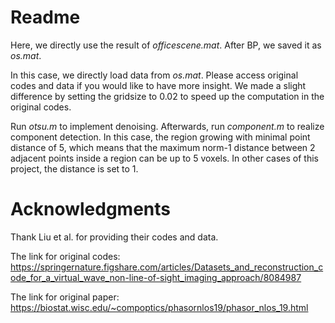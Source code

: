 # Readme

Here, we directly use the result of *officescene.mat*. After BP, we saved it as *os.mat*.

In this case, we directly load data from *os.mat*. Please access original codes and data if you would like to have more insight. We made a slight difference by setting the gridsize to 0.02 to speed up the computation in the original codes.

Run *otsu.m* to implement denoising. Afterwards, run *component.m* to realize component detection. In this case, the region growing with minimal point distance of 5, which means that the maximum norm-1 distance between 2 adjacent points inside a region can be up to 5 voxels. In other cases of this project, the distance is set to 1.

# Acknowledgments

Thank Liu et al. for providing their codes and data.

The link for original codes: https://springernature.figshare.com/articles/Datasets_and_reconstruction_code_for_a_virtual_wave_non-line-of-sight_imaging_approach/8084987

The link for original paper: https://biostat.wisc.edu/~compoptics/phasornlos19/phasor_nlos_19.html